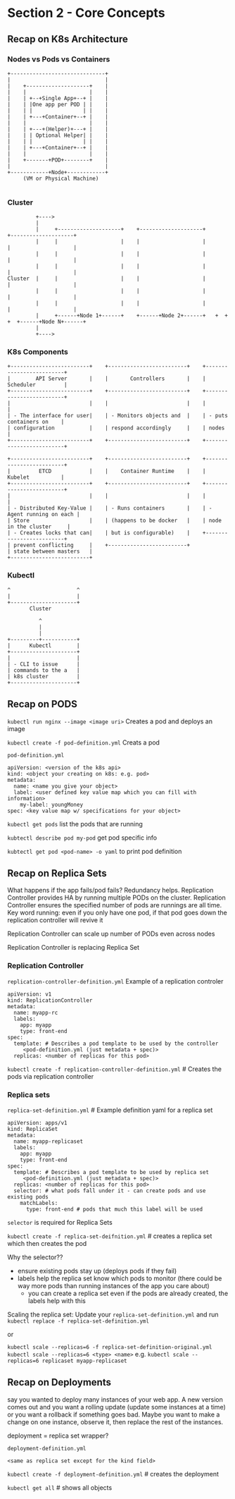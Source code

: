 # Section 2 - Core Concepts

## Recap on K8s Architecture

### Nodes vs Pods vs Containers

```
+------------------------------+
|                              |
|    +--------------------+    |
|    |                    |    |
|    | +--+Single App+--+ |    |
|    | |One app per POD | |    |
|    | |                | |    |
|    | +---+Container+--+ |    |
|    |                    |    |
|    | +---+(Helper)+---+ |    |
|    | | Optional Helper| |    |
|    | |                | |    |
|    | +---+Container+--+ |    |
|    |                    |    |
|    +-------+POD+--------+    |
|                              |
+------------+Node+------------+
     (VM or Physical Machine)


```

### Cluster

```
         +---->
         |
         |     +--------------------+    +--------------------+            +--------------------+
         |     |                    |    |                    |            |                    |
         |     |                    |    |                    |            |                    |
         |     |                    |    |                    |            |                    |
Cluster  |     |                    |    |                    |            |                    |
         |     |                    |    |                    |            |                    |
         |     |                    |    |                    |            |                    |
         |     +------+Node 1+------+    +------+Node 2+------+   +  +  +  +------+Node N+------+
         |
         +---->
```


### K8s Components

```
+-------------------------+    +-------------------------+    +-------------------------+
|        API Server       |    |       Controllers       |    |       Scheduler         |
+-------------------------+    +-------------------------+    +-------------------------+
|                         |    |                         |    |                         |
| - The interface for user|    | - Monitors objects and  |    | - puts containers on    |
| configuration           |    | respond accordingly     |    | nodes                   |
+-------------------------+    +-------------------------+    +-------------------------+

+-------------------------+    +-------------------------+    +-------------------------+
|         ETCD            |    |    Container Runtime    |    |        Kubelet          |
+-------------------------+    +-------------------------+    +-------------------------+
|                         |    |                         |    |                         |
| - Distributed Key-Value |    | - Runs containers       |    | - Agent running on each |
| Store                   |    | (happens to be docker   |    | node in the cluster     |
| - Creates locks that can|    | but is configurable)    |    +-------------------------+
| prevent conflicting     |    +-------------------------+
| state between masters   |
+-------------------------+

```

### Kubectl

```
^                     ^
|                     |
+---------------------+
       Cluster

          ^
          |
          |
+---------+-----------+
|      Kubectl        |
+---------------------+
|                     |
| - CLI to issue      |
| commands to the a   |
| k8s cluster         |
+---------------------+

```

## Recap on PODS

`kubectl run nginx --image <image uri>` Creates a pod and deploys an image

`kubectl create -f pod-definition.yml` Creats a pod

`pod-definition.yml`
```
apiVersion: <version of the k8s api>
kind: <object your creating on k8s: e.g. pod>
metadata:
  name: <name you give your object>
  label: <user defined key value map which you can fill with information>
    my-label: youngMoney
spec: <key value map w/ specifications for your object>
```

`kubectl get pods` list the pods that are running

`kubtectl describe pod my-pod` get pod specific info

`kubtectl get pod <pod-name> -o yaml` to print pod definition

## Recap on Replica Sets


What happens if the app fails/pod fails? Redundancy helps. Replication Controller provides HA by running multiple PODs on the cluster. Replication Controller ensures the specified number of pods are runnings are all time. Key word running: even if you only have one pod, if that pod goes down the replication controller will revive it

Replication Controller can scale up number of PODs even across nodes

Replication Controller is replacing Replica Set

### Replication Controller

`replication-controller-definition.yml` Example of a replication controler
```
apiVersion: v1
kind: ReplicationController
metadata:
  name: myapp-rc
  labels:
    app: myapp
    type: front-end
spec:
  template: # Describes a pod template to be used by the controller
     <pod-definition.yml (just metadata + spec)>
  replicas: <number of replicas for this pod>
```

`kubectl create -f replication-controller-definition.yml` # Creates the pods via replication controller


### Replica sets

`replica-set-definition.yml` # Example definition yaml for a replica set

```
apiVersion: apps/v1
kind: ReplicaSet
metadata:
  name: myapp-replicaset
  labels:
    app: myapp
    type: front-end
spec:
  template: # Describes a pod template to be used by replica set
     <pod-definition.yml (just metadata + spec)>
  replicas: <number of replicas for this pod>
  selector: # what pods fall under it - can create pods and use existing pods
    matchLabels:
      type: front-end # pods that much this label will be used
```

`selector` is required for Replica Sets

`kubectl create -f replica-set-deifnition.yml` # creates a replica set which then creates the pod

Why the selector??
* ensure existing pods stay up (deploys pods if they fail)
* labels help the replica set know which pods to monitor (there could be way more pods than running instances of the app you care about)
  * you can create a replica set even if the pods are already created, the labels help with this
  
Scaling the replica set:
Update your `replica-set-definition.yml` and run `kubectl replace -f replica-set-definition.yml`

or

`kubectl scale --replicas=6 -f replica-set-definition-original.yml`
`kubectl scale --replicas=6 <type> <name>` e.g. `kubectl scale --replicas=6 replicaset myapp-replicaset`


## Recap on Deployments

say you wanted to deploy many instances of your web app. A new version comes out and you want a rolling update (update some instances at a time) or you want a rollback if something goes bad. Maybe you want to make a change on one instance, observe it, then replace the rest of the instances.

deployment = replica set wrapper?

`deployment-definition.yml`

```
<same as replica set except for the kind field>
```

`kubectl create -f deployment-definition.yml` # creates the deployment

`kubectl get all` # shows all objects
